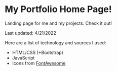 # My Portfolio Home Page!

Landing page for me and my projects. Check it out!

Last updated: 4/21/2022

Here are a list of technology and sources I used:

-   HTML/CSS (+Bootstrap)
-   JavaScript
-   Icons from [FontAwesome](https://fontawesome.com/)
